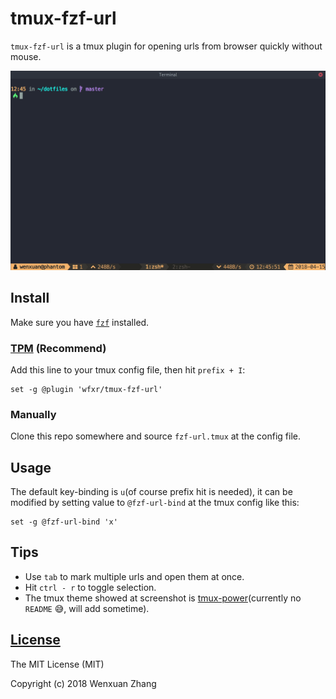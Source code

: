 # tmux-fzf-url

`tmux-fzf-url` is a tmux plugin for opening urls from browser quickly without mouse.

![screenshot](https://raw.githubusercontent.com/wfxr/i/master/tmux-fzf-url.gif)

## Install

Make sure you have [`fzf`](https://github.com/junegunn/fzf) installed.

### [TPM](https://github.com/tmux-plugins/tpm) (Recommend)

Add this line to your tmux config file, then hit `prefix + I`:

``` tmux
set -g @plugin 'wfxr/tmux-fzf-url'
```

### Manually

Clone this repo somewhere and source `fzf-url.tmux` at the config file.

## Usage

The default key-binding is `u`(of course prefix hit is needed), it can be modified by
setting value to `@fzf-url-bind` at the tmux config like this:

``` tmux
set -g @fzf-url-bind 'x'
```

## Tips

- Use `tab` to mark multiple urls and open them at once.
- Hit `ctrl - r` to toggle selection.
- The tmux theme showed at screenshot is [tmux-power](https://github.com/wfxr/tmux-power)(currently no `README` :sweat_smile:, will add sometime).

## [License](LICENSE.txt)

The MIT License (MIT)

Copyright (c) 2018 Wenxuan Zhang
